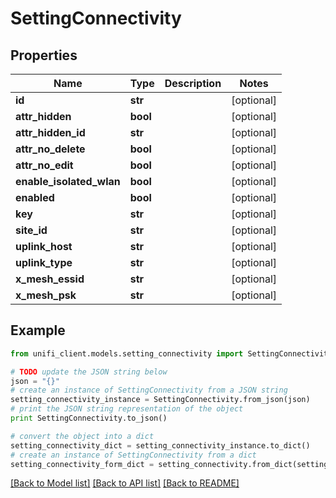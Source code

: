 # SettingConnectivity


## Properties

Name | Type | Description | Notes
------------ | ------------- | ------------- | -------------
**id** | **str** |  | [optional] 
**attr_hidden** | **bool** |  | [optional] 
**attr_hidden_id** | **str** |  | [optional] 
**attr_no_delete** | **bool** |  | [optional] 
**attr_no_edit** | **bool** |  | [optional] 
**enable_isolated_wlan** | **bool** |  | [optional] 
**enabled** | **bool** |  | [optional] 
**key** | **str** |  | [optional] 
**site_id** | **str** |  | [optional] 
**uplink_host** | **str** |  | [optional] 
**uplink_type** | **str** |  | [optional] 
**x_mesh_essid** | **str** |  | [optional] 
**x_mesh_psk** | **str** |  | [optional] 

## Example

```python
from unifi_client.models.setting_connectivity import SettingConnectivity

# TODO update the JSON string below
json = "{}"
# create an instance of SettingConnectivity from a JSON string
setting_connectivity_instance = SettingConnectivity.from_json(json)
# print the JSON string representation of the object
print SettingConnectivity.to_json()

# convert the object into a dict
setting_connectivity_dict = setting_connectivity_instance.to_dict()
# create an instance of SettingConnectivity from a dict
setting_connectivity_form_dict = setting_connectivity.from_dict(setting_connectivity_dict)
```
[[Back to Model list]](../README.md#documentation-for-models) [[Back to API list]](../README.md#documentation-for-api-endpoints) [[Back to README]](../README.md)


